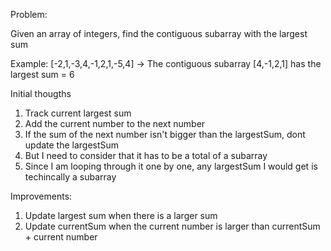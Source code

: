 Problem:

Given an array of integers, find the contiguous subarray with the largest sum

Example: [-2,1,-3,4,-1,2,1,-5,4] → The contiguous subarray [4,-1,2,1] has the largest sum = 6

Initial thougths
1. Track current largest sum
2. Add the current number to the next number
3. If the sum of the next number isn't bigger than the largestSum, dont update the largestSum
4. But I need to consider that it has to be a total of a subarray
5. Since I am looping through it one by one, any largestSum I would get is techincally a subarray

Improvements:
1. Update largest sum when there is a larger sum
2. Update currentSum when the current number is larger than currentSum + current number